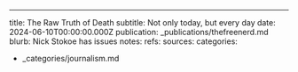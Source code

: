 ---
title: The Raw Truth of Death
subtitle: Not only today, but every day
date: 2024-06-10T00:00:00.000Z
publication: _publications/thefreenerd.md
blurb: Nick Stokoe has issues
notes: 
refs: 
sources: 
categories:
- _categories/journalism.md
